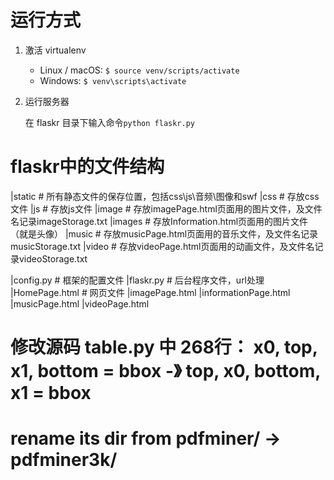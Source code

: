 # 运行方式
1. 激活 virtualenv

    - Linux / macOS: `` $ source venv/scripts/activate ``
    - Windows: `` $ venv\scripts\activate ``
2. 运行服务器

    在 flaskr 目录下输入命令`` python flaskr.py ``


# flaskr中的文件结构
|static		# 所有静态文件的保存位置，包括css\js\音频\图像和swf
    |css	# 存放css文件
    |js		# 存放js文件
    |image	# 存放imagePage.html页面用的图片文件，及文件名记录imageStorage.txt
    |images	# 存放Information.html页面用的图片文件（就是头像）
    |music	# 存放musicPage.html页面用的音乐文件，及文件名记录musicStorage.txt
    |video	# 存放videoPage.html页面用的动画文件，及文件名记录videoStorage.txt

|config.py	# 框架的配置文件
|flaskr.py	# 后台程序文件，url处理
|HomePage.html	# 网页文件
|imagePage.html
|informationPage.html
|musicPage.html
|videoPage.html

  # 修改源码 table.py 中 268行： x0, top, x1, bottom = bbox -》 top, x0, bottom, x1 = bbox

 # rename its dir from pdfminer/ -> pdfminer3k/
